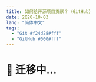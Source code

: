 ```yaml
---
title: 如何给开源项目贡献？（GitHub）
date: 2020-10-03
lang: "简体中文"
tags:
  - "Git #f24d28#fff"
  - "GitHub #000#fff"
---
```


# 🚧 迁移中...
